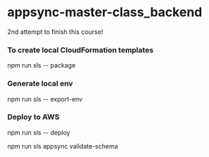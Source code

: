 # appsync-master-class_backend
 2nd attempt to finish this course!

### To create local CloudFormation templates
npm run sls -- package

### Generate local env
npm run sls -- export-env

### Deploy to AWS
npm run sls -- deploy

npm run sls appsync validate-schema
